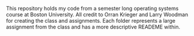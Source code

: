 This repository holds my code from a semester long operating systems course at Boston University. All credit to Orran Krieger and Larry Woodman for creating the class and assignments. 
Each folder represents a large assignment from the class and has a more descriptive READEME within.
